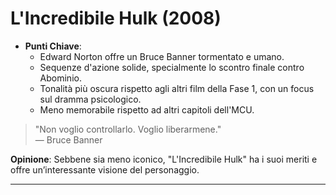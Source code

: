# L'Incredibile Hulk (2008)

- **Punti Chiave**: 
  - Edward Norton offre un Bruce Banner tormentato e umano.
  - Sequenze d'azione solide, specialmente lo scontro finale contro Abominio.
  - Tonalità più oscura rispetto agli altri film della Fase 1, con un focus sul dramma psicologico.
  - Meno memorabile rispetto ad altri capitoli dell'MCU.

> "Non voglio controllarlo. Voglio liberarmene."  
> — Bruce Banner

**Opinione**: Sebbene sia meno iconico, "L'Incredibile Hulk" ha i suoi meriti e offre un’interessante visione del personaggio.

---